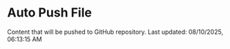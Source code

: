 # Auto Push File

Content that will be pushed to GitHub repository.
Last updated: 08/10/2025, 06:13:15 AM